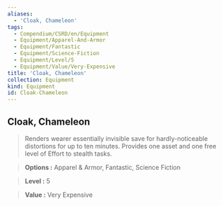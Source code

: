 ```yaml
---
aliases:
  - 'Cloak, Chameleon'
tags:
  - Compendium/CSRD/en/Equipment
  - Equipment/Apparel-And-Armor
  - Equipment/Fantastic
  - Equipment/Science-Fiction
  - Equipment/Level/5
  - Equipment/Value/Very-Expensive
title: 'Cloak, Chameleon'
collection: Equipment
kind: Equipment
id: Cloak-Chameleon
---
```

## Cloak, Chameleon    
    
>Renders wearer essentially invisible save for hardly-noticeable distortions for up to ten minutes. Provides one asset and one free level of Effort to stealth tasks.    
> **Options :** Apparel & Armor, Fantastic, Science Fiction    
> **Level :** 5    
> **Value :** Very Expensive
